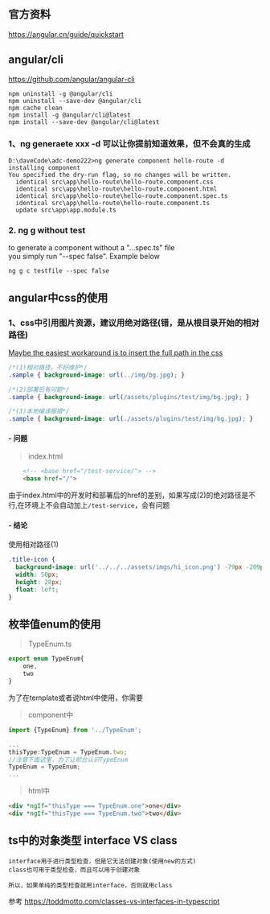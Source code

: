 
## 官方资料
https://angular.cn/guide/quickstart

## angular/cli
https://github.com/angular/angular-cli

```
npm uninstall -g @angular/cli
npm uninstall --save-dev @angular/cli
npm cache clean
npm install -g @angular/cli@latest
npm install --save-dev @angular/cli@latest
```

### 1、ng generaete xxx -d 可以让你提前知道效果，但不会真的生成
```
D:\daveCode\adc-demo222>ng generate component hello-route -d
installing component
You specified the dry-run flag, so no changes will be written.
  identical src\app\hello-route\hello-route.component.css
  identical src\app\hello-route\hello-route.component.html
  identical src\app\hello-route\hello-route.component.spec.ts
  identical src\app\hello-route\hello-route.component.ts
  update src\app\app.module.ts
```

### 2. ng g without test

to generate a component without a "...spec.ts" file   
you simply run "--spec false". Example below
```
ng g c testfile --spec false
```


## angular中css的使用

### 1、css中引用图片资源，建议用绝对路径(错，是从根目录开始的相对路径)

[Maybe the easiest workaround is to insert the full path in the css](https://stackoverflow.com/a/35744829/6182927)
```css
/*(1)相对路径，不好维护*/   
.sample { background-image: url(../img/bg.jpg); }

/*(2)部署后有问题*/
.sample { background-image: url(/assets/plugins/test/img/bg.jpg); }

/*(3)本地编译报错*/
.sample { background-image: url(./assets/plugins/test/img/bg.jpg); }
```
#### - 问题
> index.html
```html
    <!-- <base href="/test-service/"> -->
    <base href="/">
```
由于index.html中的开发时和部署后的href的差别，如果写成(2)的绝对路径是不行,在环境上不会自动加上`/test-service`，会有问题

#### - 结论
使用相对路径(1)
```css
.title-icon {
  background-image: url('../../../assets/imgs/hi_icon.png') -79px -209px no-repeat;
  width: 50px;
  height: 28px;
  float: left;
}
```

## 枚举值enum的使用

> TypeEnum.ts
```ts
export enum TypeEnum{
    one,
    two
}
```

为了在template或者说html中使用，你需要

> component中
```ts
import {TypeEnum} from '../TypeEnum';

...
thisType:TypeEnum = TypeEnum.two;
//注意下面这里，为了让前台认识TypeEnum
TypeEnum = TypeEnum;
...
```

> html中
```html
<div *ngIf="thisType === TypeEnum.one">one</div>
<div *ngIf="thisType === TypeEnum.two">two</div>
```

## ts中的对象类型 interface VS class
```
interface用于进行类型检查，但是它无法创建对象(使用new的方式)
class也可用于类型检查，而且可以用于创建对象

所以，如果单纯的类型检查就用interface，否则就用class
```

参考 https://toddmotto.com/classes-vs-interfaces-in-typescript


